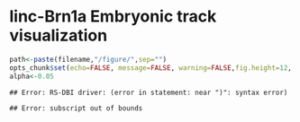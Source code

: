 linc-Brn1a Embryonic track visualization 
========================================================


```r
path<-paste(filename,"/figure/",sep="")
opts_chunk$set(echo=FALSE, message=FALSE, warning=FALSE,fig.height=12, fig.width=10,fig.path=path,dev=c('png', 'pdf'))
alpha<-0.05 
```


```
## Error: RS-DBI driver: (error in statement: near ")": syntax error)
```




```
## Error: subscript out of bounds
```

